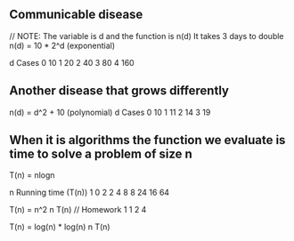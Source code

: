 ## Communicable disease
// NOTE: The variable is d and the function is n(d)
It takes 3 days to double
n(d) = 10 * 2^d (exponential)

d           Cases
0           10
1           20
2           40
3           80
4           160

## Another disease that grows differently
n(d) = d^2 + 10 (polynomial)
d           Cases
0           10
1           11
2           14
3           19


## When it is algorithms the function we evaluate is time to solve a problem of size n 
T(n) = nlogn

n       Running time (T(n))
1       0
2       2
4       8
8       24
16      64

T(n) = n^2
n       T(n)
// Homework
1       1
2       4



T(n) = log(n) * log(n)
n       T(n)